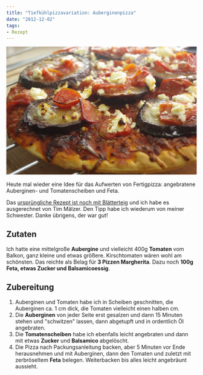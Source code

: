 ```yaml
---
title: "Tiefkühlpizzavariation: Auberginenpizza"
date: "2012-12-02" 
tags:
- Rezept
---
```


[![auberginenpizza](images/auberginenpizza.jpg)](http://apfeleimer.wordpress.com/2012/12/02/tiefkuhlpizzavariation-auberginenpizza/auberginenpizza/)

Heute mal wieder eine Idee für das Aufwerten von Fertigpizza: angebratene Auberginen- und Tomatenscheiben und Feta.

Das [ursprüngliche Rezept ist noch mit Blätterteig](www.tim-maelzer.info/rezepte/vegetarisch-rezepte/2012/11/auberginen-tarte-tatin/ "Auberginen-Tarte-Tatin") und ich habe es ausgerechnet von Tim Mälzer. Den Tipp habe ich wiederum von meiner Schwester. Danke übrigens, der war gut!

## Zutaten

Ich hatte eine mittelgroße **Aubergine** und vielleicht 400g **Tomaten** vom Balkon, ganz kleine und etwas größere. Kirschtomaten wären wohl am schönsten. Das reichte als Belag für **3 Pizzen Margherita**. Dazu noch **100g Feta, etwas Zucker und Balsamicoessig**.

## Zubereitung

1. Auberginen und Tomaten habe ich in Scheiben geschnitten, die Auberginen ca. 1 cm dick, die Tomaten vielleicht einen halben cm.
2. Die **Auberginen** von jeder Seite erst gesalzen und dann 15 Minuten stehen und "schwitzen" lassen, dann abgetupft und in ordentlich Öl angebraten.
3. Die **Tomatenscheiben** habe ich ebenfalls leicht angebraten und dann mit etwas **Zucker** und **Balsamico** abgelöscht.
4. Die Pizza nach Packungsanleitung backen, aber 5 Minuten vor Ende herausnehmen und mit Auberginen, dann den Tomaten und zuletzt mit zerbröseltem **Feta** belegen. Weiterbacken bis alles leicht angebräunt aussieht.
